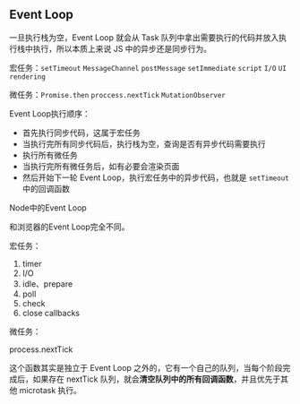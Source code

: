 ## Event Loop

一旦执行栈为空，Event Loop 就会从 Task 队列中拿出需要执行的代码并放入执行栈中执行，所以本质上来说 JS 中的异步还是同步行为。

宏任务：`setTimeout`	`MessageChannel`	`postMessage`	`setImmediate`	`script`  `I/O`  `UI rendering`

微任务：`Promise.then`  `proccess.nextTick`	`MutationObserver` 

Event Loop执行顺序：

- 首先执行同步代码，这属于宏任务
- 当执行完所有同步代码后，执行栈为空，查询是否有异步代码需要执行
- 执行所有微任务
- 当执行完所有微任务后，如有必要会渲染页面
- 然后开始下一轮 Event Loop，执行宏任务中的异步代码，也就是 `setTimeout` 中的回调函数



Node中的Event Loop

和浏览器的Event Loop完全不同。

宏任务：

1. timer
2. I/O
3. idle、prepare
4. poll
5. check
6. close callbacks

微任务：

process.nextTick

这个函数其实是独立于 Event Loop 之外的，它有一个自己的队列，当每个阶段完成后，如果存在 nextTick 队列，就会**清空队列中的所有回调函数**，并且优先于其他 microtask 执行。